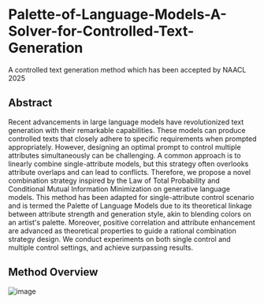 # Palette-of-Language-Models-A-Solver-for-Controlled-Text-Generation
A controlled text generation method which has been accepted by NAACL 2025

## Abstract

Recent advancements in large language models have revolutionized text generation with their remarkable capabilities. These models can produce controlled texts that closely adhere to specific requirements when prompted appropriately. However, designing an optimal prompt to control multiple attributes simultaneously can be challenging. A common approach is to linearly combine single-attribute models, but this strategy often overlooks attribute overlaps and can lead to conflicts. Therefore, we propose a novel combination strategy inspired by the Law of Total Probability and Conditional Mutual Information Minimization on generative language models. This method has been adapted for single-attribute control scenario and is termed the Palette of Language Models due to its theoretical linkage between attribute strength and generation style, akin to blending colors on an artist's palette. Moreover, positive correlation and attribute enhancement are advanced as theoretical properties to guide a rational combination strategy design. We conduct experiments on both single control and multiple control settings, and achieve surpassing results.

## Method Overview
![image](https://github.com/用户名/仓库名/blob/分支名/图片文件路径)
